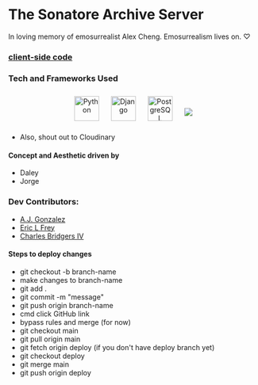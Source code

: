# The Sonatore Archive Server

In loving memory of emosurrealist Alex Cheng. Emosurrealism lives on. ♡

### [client-side code](https://github.com/Frondgle/thearchive-client)

### Tech and Frameworks Used

<div align="center">  
<a href="https://www.python.org/" target="_blank"><img style="margin: 10px" src="https://profilinator.rishav.dev/skills-assets/python-original.svg" alt="Python" height="50" /></a>  
<a href="https://www.djangoproject.com/" target="_blank"><img style="margin: 10px" src="https://profilinator.rishav.dev/skills-assets/django-original.svg" alt="Django" height="50" /></a>  
<a href="https://www.postgresql.org/" target="_blank"><img style="margin: 10px" src="https://profilinator.rishav.dev/skills-assets/postgresql-original-wordmark.svg" alt="PostgreSQL" height="50" /></a>
<a href ="https://img.shields.io/badge/Heroku-430098?style=for-the-badge&logo=heroku&logoColor=white"><img style="margin:10px" src="https://img.shields.io/badge/Heroku-430098?style=for-the-badge&logo=heroku&logoColor=white" /></a>  
</div>

* Also, shout out to Cloudinary

#### Concept and Aesthetic driven by
* Daley 
* Jorge

### Dev Contributors:
* [A.J. Gonzalez](https://github.com/gonzalez-aj)
* [Eric L Frey](https://github.com/ericlfrey)
* [Charles Bridgers IV](https://github.com/SeaForeEx)

#### Steps to deploy changes
- git checkout -b branch-name
- make changes to branch-name
- git add .
- git commit -m "message"
- git push origin branch-name
- cmd click GitHub link
- bypass rules and merge (for now)
- git checkout main
- git pull origin main
- git fetch origin deploy (if you don't have deploy branch yet)
- git checkout deploy
- git merge main
- git push origin deploy